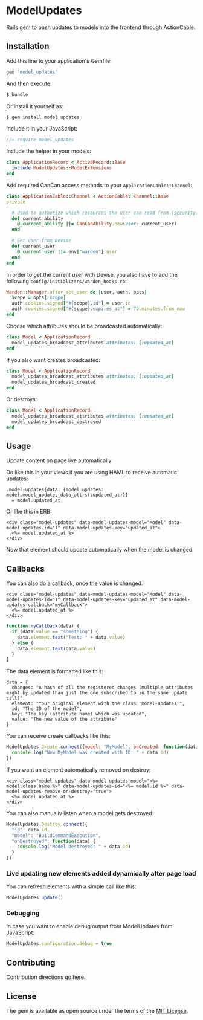 # ModelUpdates

Rails gem to push updates to models into the frontend through ActionCable.


## Installation
Add this line to your application's Gemfile:

```ruby
gem 'model_updates'
```

And then execute:
```bash
$ bundle
```

Or install it yourself as:
```bash
$ gem install model_updates
```

Include it in your JavaScript:

```javascript
//= require model_updates
```

Include the helper in your models:

```ruby
class ApplicationRecord < ActiveRecord::Base
  include ModelUpdates::ModelExtensions
end
```

Add required CanCan access methods to your `ApplicationCable::Channel`:
```ruby
class ApplicationCable::Channel < ActionCable::Channel::Base
private

  # Used to authorize which resources the user can read from (security)
  def current_ability
    @_current_ability ||= CanCanAbility.new(user: current_user)
  end

  # Get user from Devise
  def current_user
    @_current_user ||= env["warden"].user
  end
end
```

In order to get the current user with Devise, you also have to add the following `config/initializers/warden_hooks.rb`:
```ruby
Warden::Manager.after_set_user do |user, auth, opts|
  scope = opts[:scope]
  auth.cookies.signed["#{scope}.id"] = user.id
  auth.cookies.signed["#{scope}.expires_at"] = 70.minutes.from_now
end
```

Choose which attributes should be broadcasted automatically:

```ruby
class Model < ApplicationRecord
  model_updates_broadcast_attributes attributes: [:updated_at]
end
```

If you also want creates broadcasted:
```ruby
class Model < ApplicationRecord
  model_updates_broadcast_attributes attributes: [:updated_at]
  model_updates_broadcast_created
end
```

Or destroys:
```ruby
class Model < ApplicationRecord
  model_updates_broadcast_attributes attributes: [:updated_at]
  model_updates_broadcast_destroyed
end
```

## Usage

Update content on page live automatically

Do like this in your views if you are using HAML to receive automatic updates:

```haml
.model-updates{data: {model_updates: model.model_updates_data_attrs(:updated_at)}}
  = model.updated_at
```

Or like this in ERB:

```erb
<div class="model-updates" data-model-updates-model="Model" data-model-updates-id="1" data-model-updates-key="updated_at">
  <%= model.updated_at %>
</div>
```

Now that element should update automatically when the model is changed

## Callbacks

You can also do a callback, once the value is changed.

```erb
<div class="model-updates" data-model-updates-model="Model" data-model-updates-id="1" data-model-updates-key="updated_at" data-model-updates-callback="myCallback">
  <%= model.updated_at %>
</div>
```

```js
function myCallback(data) {
  if (data.value == "something") {
    data.element.text("Test: " + data.value)
  } else {
    data.element.text(data.value)
  }
}
```

The data element is formatted like this:
```
data = {
  changes: "A hash of all the registered changes (multiple attributes might by updated than just the one subscribed to in the same update call)",
  element: "Your original element with the class 'model-updates'",
  id: "The ID of the model",
  key: "The key (attribute name) which was updated",
  value: "The new value of the attribute"
}
```

You can receive create callbacks like this:

```js
ModelUpdates.Create.connect({model: "MyModel", onCreated: function(data) {
  console.log("New MyModel was created with ID: " + data.id)
})
```

If you want an element automatically removed on destroy:
```erb
<div class="model-updates" data-model-updates-model="<%= model.class.name %>" data-model-updates-id="<%= model.id %>" data-model-updates-remove-on-destroy="true">
  <%= model.updated_at %>
</div>
```

You can also manually listen when a model gets destroyed:
```js
ModelUpdates.Destroy.connect({
  "id": data.id,
  "model": "BuildCommandExecution",
  "onDestroyed": function(data) {
    console.log("Model destroyed: " + data.id)
  }
})
```

### Live updating new elements added dynamically after page load

You can refresh elements with a simple call like this:

```js
ModelUpdates.update()
```

### Debugging

In case you want to enable debug output from ModelUpdates from JavaScript:
```js
ModelUpdates.configuration.debug = true
```

## Contributing

Contribution directions go here.


## License

The gem is available as open source under the terms of the [MIT License](http://opensource.org/licenses/MIT).

